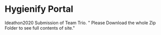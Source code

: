 # Hygienify Portal
Ideathon2020 Submission of Team Trio.
  " Please Download the whole Zip Folder to see full contents of site."
